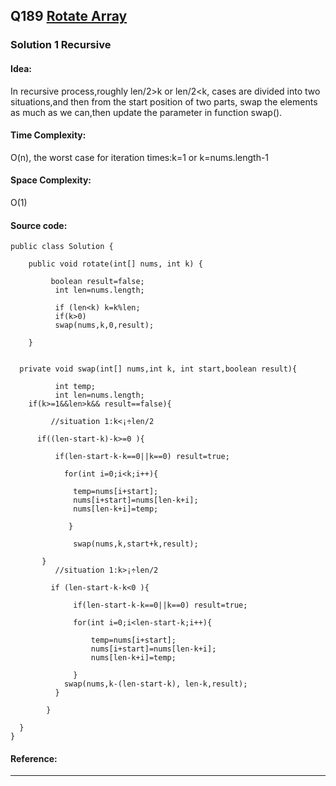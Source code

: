 ## Q189 [Rotate Array ](https://leetcode.com/problems/rotate-array/) 

### Solution 1 Recursive
#### Idea:
In recursive process,roughly len/2>k or len/2<k, cases are divided into two situations,and then from the start position of two parts, swap the elements as much as we can,then update the parameter in function swap().


#### Time Complexity:
O(n), the worst case for iteration times:k=1 or k=nums.length-1
#### Space Complexity:
O(1)
#### Source code:
```
public class Solution {

    public void rotate(int[] nums, int k) { 
        
         boolean result=false;
          int len=nums.length;
          
	      if (len<k) k=k%len;
		  if(k>0)
	      swap(nums,k,0,result);
        
    }
        

  private void swap(int[] nums,int k, int start,boolean result){
	      
	      int temp;
	      int len=nums.length;
	if(k>=1&&len>k&& result==false){
	         
	     //situation 1:k<¡÷len/2 
	     
	  if((len-start-k)-k>=0 ){ 
	      
	      if(len-start-k-k==0||k==0) result=true;
	      
	        for(int i=0;i<k;i++){
	        
	          temp=nums[i+start];
	          nums[i+start]=nums[len-k+i];
	          nums[len-k+i]=temp;
	        
	         }
	         
	          swap(nums,k,start+k,result);
	          
	   }
	      //situation 1:k>¡÷len/2
	      
	     if (len-start-k-k<0 ){
	        
	          if(len-start-k-k==0||k==0) result=true;
	          
	          for(int i=0;i<len-start-k;i++){
	          
	              temp=nums[i+start];
	              nums[i+start]=nums[len-k+i];
	              nums[len-k+i]=temp;
	              
	          }
	        swap(nums,k-(len-start-k), len-k,result);
	      }
	     
	    }    
	   
  }
}  

```
#### Reference:

---

